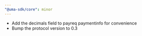 ```yaml
---
"@uma-sdk/core": minor
---
```


- Add the decimals field to payreq paymentinfo for convenience
- Bump the protocol version to 0.3
